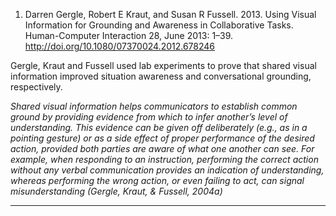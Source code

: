 1. Darren Gergle, Robert E Kraut, and Susan R Fussell. 2013. Using Visual Information for Grounding and Awareness in Collaborative Tasks. Human-Computer Interaction 28, June 2013: 1–39. http://doi.org/10.1080/07370024.2012.678246

Gergle, Kraut and Fussell used lab experiments to prove that shared visual information improved situation awareness and conversational grounding, respectively.

*Shared visual information helps communicators to establish common ground
by providing evidence from which to infer another’s level of understanding. This evidence can be given off deliberately (e.g., as in a pointing gesture) or as a side effect of proper performance of the desired action, provided both parties are aware of what one another can see. For example, when responding to an instruction, performing the correct action without any verbal communication provides an indication of understanding, whereas performing the wrong action, or even failing to act, can signal misunderstanding (Gergle, Kraut, \& Fussell, 2004a)*

----
